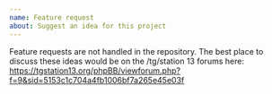 ```yaml
---
name: Feature request
about: Suggest an idea for this project
---
```


Feature requests are not handled in the repository. The best place to discuss these ideas would be on the /tg/station 13 forums here: https://tgstation13.org/phpBB/viewforum.php?f=9&sid=5153c1c704a4fb1006bf7a265e45e03f
